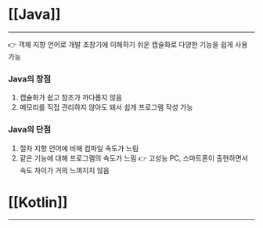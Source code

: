 # [[Java]]
---
👉 객체 지향 언어로 개발 초창기에 이해하기 쉬운 캡슐화로 다양한 기능을 쉽게 사용 가능

### Java의 장점
1. 캡슐화가 쉽고 참조가 까다롭지 않음
2. 메모리를 직접 관리하지 않아도 돼서 쉽게 프로그램 작성 가능
### Java의 단점
1. 절차 지향 언어에 비해 컴파일 속도가 느림
2. 같은 기능에 대해 프로그램의 속도가 느림
👉 고성능 PC, 스마트폰이 출현하면서 속도 차이가 거의 느껴지지 않음

# [[Kotlin]]
---
